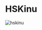 # HSKinu


![hskinu](https://user-images.githubusercontent.com/121312707/229461417-a8a6253a-03d4-4f3c-8e35-fa4d2c1f776c.png)
